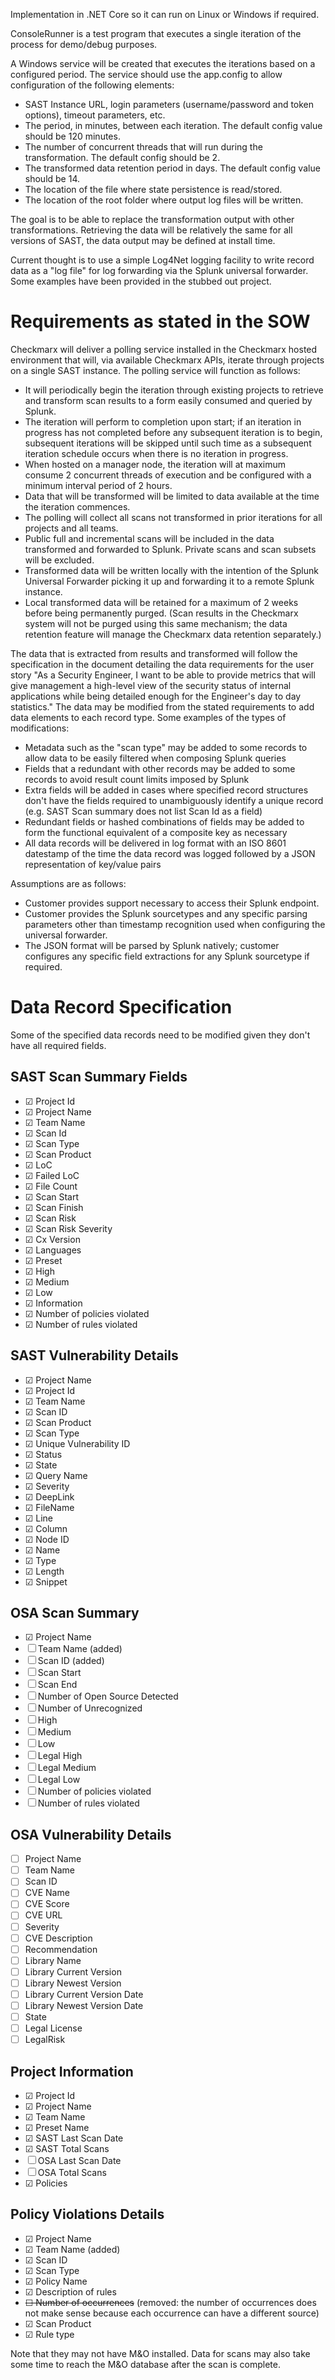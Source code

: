Implementation in .NET Core so it can run on Linux or Windows if required.

ConsoleRunner is a test program that executes a single iteration of the process for demo/debug purposes.

A Windows service will be created that executes the iterations based on a configured period.  The service should use the app.config
to allow configuration of the following elements:
* SAST Instance URL, login parameters (username/password and token options), timeout parameters, etc.
* The period, in minutes, between each iteration.  The default config value should be 120 minutes.
* The number of concurrent threads that will run during the transformation.  The default config should be 2.
* The transformed data retention period in days.  The default config value should be 14.
* The location of the file where state persistence is read/stored.
* The location of the root folder where output log files will be written.

The goal is to be able to replace the transformation output with other transformations.  Retrieving the data will be
relatively the same for all versions of SAST, the data output may be defined at install time.

Current thought is to use a simple Log4Net logging facility to write record data as a "log file" for log forwarding via 
the Splunk universal forwarder.  Some examples have been provided in the stubbed out project.


# Requirements as stated in the SOW

Checkmarx will deliver a polling service installed in the Checkmarx hosted environment that will, via available Checkmarx APIs, 
iterate through projects on a single SAST instance.  The polling service will function as follows:
* It will periodically begin the iteration through existing projects to retrieve and transform scan results to a form easily consumed and queried by Splunk.
* The iteration will perform to completion upon start; if an iteration in progress has not completed before any subsequent iteration is to begin, subsequent iterations will be skipped until such time as a subsequent iteration schedule occurs when there is no iteration in progress.
* When hosted on a manager node, the iteration will at maximum consume 2 concurrent threads of execution and be configured with a minimum interval period of 2 hours.
* Data that will be transformed will be limited to data available at the time the iteration commences.
* The polling will collect all scans not transformed in prior iterations for all projects and all teams. 
* Public full and incremental scans will be included in the data transformed and forwarded to Splunk.  Private scans and scan subsets will be excluded.
* Transformed data will be written locally with the intention of the Splunk Universal Forwarder picking it up and forwarding it to a remote Splunk instance.
* Local transformed data will be retained for a maximum of 2 weeks before being permanently purged.  (Scan results in the Checkmarx system will not be purged using this same mechanism; the data retention feature will manage the Checkmarx data retention separately.)

The data that is extracted from results and transformed will follow the specification in the document detailing the data requirements for the user story "As a Security Engineer, I want to be able to provide metrics that will give management a high-level view of the security status of internal applications while being detailed enough for the Engineer's day to day statistics."  The data may be modified from the stated requirements to add data elements to each record type.  Some examples of the types of modifications:
* Metadata such as the "scan type" may be added to some records to allow data to be easily filtered when composing Splunk queries
* Fields that a redundant with other records may be added to some records to avoid result count limits imposed by Splunk
* Extra fields will be added in cases where specified record structures don't have the fields required to unambiguously identify a unique record (e.g. SAST Scan summary does not list Scan Id as a field)
* Redundant fields or hashed combinations of fields may be added to form the functional equivalent of a composite key as necessary
* All data records will be delivered in log format with an ISO 8601 datestamp of the time the data record was logged followed by a JSON representation of key/value pairs

Assumptions are as follows:
* Customer provides support necessary to access their Splunk endpoint.
* Customer provides the Splunk sourcetypes and any specific parsing parameters other than timestamp recognition used when configuring the universal forwarder.
* The JSON format will be parsed by Splunk natively; customer configures any specific field extractions for any Splunk sourcetype if required.



# Data Record Specification

Some of the specified data records need to be modified given they don't have all required fields.

## SAST Scan Summary Fields

* &#9745; Project Id
* &#9745; Project Name
* &#9745; Team Name
* &#9745; Scan Id
* &#9745; Scan Type
* &#9745; Scan Product
* &#9745; LoC
* &#9745; Failed LoC
* &#9745; File Count
* &#9745; Scan Start
* &#9745; Scan Finish
* &#9745; Scan Risk
* &#9745; Scan Risk Severity
* &#9745; Cx Version
* &#9745; Languages
* &#9745; Preset
* &#9745; High
* &#9745; Medium
* &#9745; Low
* &#9745; Information
* &#9745; Number of policies violated 
* &#9745; Number of rules violated 


## SAST Vulnerability Details

* &#9745; Project Name
* &#9745; Project Id
* &#9745; Team Name
* &#9745; Scan ID
* &#9745; Scan Product
* &#9745; Scan Type
* &#9745; Unique Vulnerability ID
* &#9745; Status
* &#9745; State
* &#9745; Query Name
* &#9745; Severity
* &#9745; DeepLink
* &#9745; FileName
* &#9745; Line
* &#9745; Column
* &#9745; Node ID
* &#9745; Name
* &#9745; Type
* &#9745; Length
* &#9745; Snippet

## OSA Scan Summary

* &#9745; Project Name
* &#9744; Team Name (added)
* &#9744; Scan ID (added)
* &#9744; Scan Start
* &#9744; Scan End
* &#9744; Number of Open Source Detected
* &#9744; Number of Unrecognized
* &#9744; High
* &#9744; Medium
* &#9744; Low
* &#9744; Legal High
* &#9744; Legal Medium
* &#9744; Legal Low
* &#9744; Number of policies violated 
* &#9744; Number of rules violated 


## OSA Vulnerability Details

* &#9744; Project Name
* &#9744; Team Name
* &#9744; Scan ID 
* &#9744; CVE Name 
* &#9744; CVE Score 
* &#9744; CVE URL 
* &#9744; Severity 
* &#9744; CVE Description 
* &#9744; Recommendation 
* &#9744; Library Name 
* &#9744; Library Current Version 
* &#9744; Library Newest Version 
* &#9744; Library Current Version Date 
* &#9744; Library Newest Version Date 
* &#9744; State 
* &#9744; Legal License 
* &#9744; LegalRisk

## Project Information

* &#9745; Project Id
* &#9745; Project Name 
* &#9745; Team Name 
* &#9745; Preset Name 
* &#9745; SAST Last Scan Date
* &#9745; SAST Total Scans
* &#9744; OSA Last Scan Date
* &#9744; OSA Total Scans 
* &#9745; Policies

## Policy Violations Details

* &#9745; Project Name
* &#9745; Team Name (added)
* &#9745; Scan ID
* &#9745; Scan Type
* &#9745; Policy Name 
* &#9745; Description of rules 
* ~~&#9744; Number of occurrences~~ (removed: the number of occurrences does not make sense because each occurrence can have a different source)
* &#9745; Scan Product 
* &#9745; Rule type

Note that they may not have M&O installed.  Data for scans may also take some time to reach the M&O database after the scan is complete.


